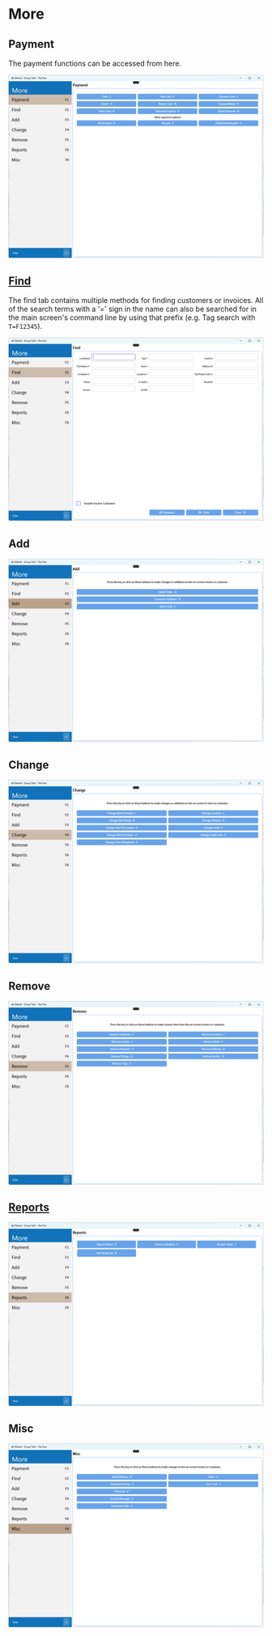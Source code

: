 # More

## Payment

The payment functions can be accessed from here.

![Payment](../../.attachments/Documentation/More-Payment.png "Payment")

## [Find](More/Find.md)

The find tab contains multiple methods for finding customers or invoices. All of the search terms with a '=' sign in the name can also be searched for in the main screen's command line by using that prefix (e.g. Tag search with `T=F12345`).

![Find](../../.attachments/Documentation/More-Find.png "Find")

## Add

![Add](../../.attachments/Documentation/More-Add.png "Add")

## Change

![Change](../../.attachments/Documentation/More-Change.png "Change")

## Remove

![Remove](../../.attachments/Documentation/More-Remove.png "Remove")

## [Reports](More/Reports.md)

![Reports](../../.attachments/Documentation/More-Reports.png "Reports")

## Misc

![Misc](../../.attachments/Documentation/More-Misc.png "Misc")